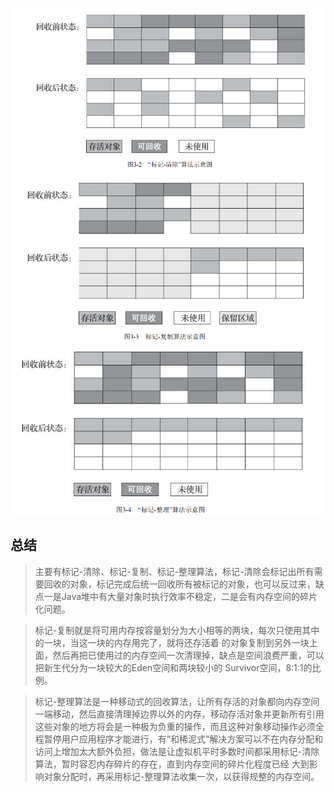 ![26](./image/26.jpg)
![27](./image/27.jpg)
![28](./image/28.jpg)

## 总结
> 主要有标记-清除、标记-复制、标记-整理算法，标记-清除会标记出所有需要回收的对象，标记完成后统一回收所有被标记的对象，也可以反过来，缺点一是Java堆中有大量对象时执行效率不稳定，二是会有内存空间的碎片化问题。

> 标记-复制就是将可用内存按容量划分为大小相等的两块，每次只使用其中的一块，当这一块的内存用完了，就将还存活着 的对象复制到另外一块上面，然后再把已使用过的内存空间一次清理掉，缺点是空间浪费严重，可以把新生代分为一块较大的Eden空间和两块较小的 Survivor空间，8:1:1的比例。

> 标记-整理算法是一种移动式的回收算法，让所有存活的对象都向内存空间一端移动，然后直接清理掉边界以外的内存，移动存活对象并更新所有引用这些对象的地方将会是一种极为负重的操作，而且这种对象移动操作必须全程暂停用户应用程序才能进行，有“和稀泥式”解决方案可以不在内存分配和访问上增加太大额外负担，做法是让虚拟机平时多数时间都采用标记-清除算法，暂时容忍内存碎片的存在，直到内存空间的碎片化程度已经 大到影响对象分配时，再采用标记-整理算法收集一次，以获得规整的内存空间。